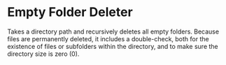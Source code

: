 # Empty Folder Deleter

Takes a directory path and recursively deletes all empty folders. Because files are permanently deleted, it includes a double-check, both for the existence of files or subfolders within the directory, and to make sure the directory size is zero (0).
